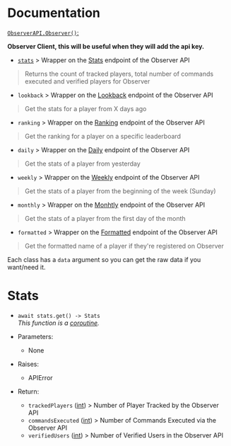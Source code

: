 # Documentation

[`ObserverAPI.Observer()`:](https://github.com/Polsulpicien/ObserverAPI/blob/main/ObserverAPI/client.py#L5)

**Observer Client, this will be useful when they will add the api key.**

-  [`stats`](https://github.com/Polsulpicien/ObserverAPI/blob/main/docs/docs.md#stats) > Wrapper on the [Stats](https://api.invite.observer/v1/stats) endpoint of the Observer API
> Returns the count of tracked players, total number of commands executed and verified players for Observer  
-  `lookback` > Wrapper on the [Lookback](https://api.invite.observer/v1/lookback) endpoint of the Observer API
> Get the stats for a player from X days ago  
-  `ranking` > Wrapper on the [Ranking](https://api.invite.observer/v1/ranking) endpoint of the Observer API
> Get the ranking for a player on a specific leaderboard  
-  `daily` > Wrapper on the [Daily](https://api.invite.observer/v1/daily) endpoint of the Observer API
> Get the stats of a player from yesterday  
-  `weekly` > Wrapper on the [Weekly](https://api.invite.observer/v1/weekly) endpoint of the Observer API
> Get the stats of a player from the beginning of the week (Sunday)  
-  `monthly` > Wrapper on the [Monhtly](https://api.invite.observer/v1/monthly) endpoint of the Observer API
> Get the stats of a player from the first day of the month  
-  `formatted` > Wrapper on the [Formatted](https://api.invite.observer/v1/formatted) endpoint of the Observer API
> Get the formatted name of a player if they're registered on Observer  

Each class has a `data` argument so you can get the raw data if you want/need it.

# Stats

- `await stats.get() -> Stats`  
  *This function is a [coroutine](https://docs.python.org/3/library/asyncio-task.html#coroutine).*

- Parameters:
  - None

- Raises:
  - APIError

- Return:
  - `trackedPlayers` ([int](https://docs.python.org/3/library/functions.html#int)) > Number of Player Tracked by the Observer API
  - `commandsExecuted` ([int](https://docs.python.org/3/library/functions.html#int)) > Number of Commands Executed via the Observer API
  - `verifiedUsers` ([int](https://docs.python.org/3/library/functions.html#int)) > Number of Verified Users in the Observer API
